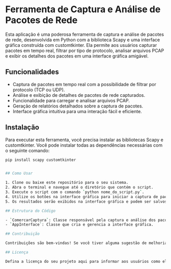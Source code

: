 # Ferramenta de Captura e Análise de Pacotes de Rede

Esta aplicação é uma poderosa ferramenta de captura e análise de pacotes de rede, desenvolvida em Python com a biblioteca Scapy e uma interface gráfica construída com customtkinter. Ela permite aos usuários capturar pacotes em tempo real, filtrar por tipo de protocolo, analisar arquivos PCAP e exibir os detalhes dos pacotes em uma interface gráfica amigável.

## Funcionalidades

- Captura de pacotes em tempo real com a possibilidade de filtrar por protocolo (TCP ou UDP).
- Análise e exibição de detalhes de pacotes de rede capturados.
- Funcionalidade para carregar e analisar arquivos PCAP.
- Geração de relatórios detalhados sobre a captura de pacotes.
- Interface gráfica intuitiva para uma interação fácil e eficiente.

## Instalação

Para executar esta ferramenta, você precisa instalar as bibliotecas Scapy e customtkinter. Você pode instalar todas as dependências necessárias com o seguinte comando:

```bash
pip install scapy customtkinter


## Como Usar

1. Clone ou baixe este repositório para o seu sistema.
2. Abra o terminal e navegue até o diretório que contém o script.
3. Execute o script com o comando `python nome_do_script.py`.
4. Utilize os botões na interface gráfica para iniciar a captura de pacotes, filtrar por TCP ou UDP, carregar arquivos PCAP e mais.
5. Os resultados serão exibidos na interface gráfica e podem ser salvos em um relatório para análise posterior.

## Estrutura do Código

- `ComercarCaptura`: Classe responsável pela captura e análise dos pacotes.
- `AppInterface`: Classe que cria e gerencia a interface gráfica.

## Contribuição

Contribuições são bem-vindas! Se você tiver alguma sugestão de melhoria ou quiser adicionar novas funcionalidades, fique à vontade para criar um fork e enviar um pull request.

## Licença

Defina a licença do seu projeto aqui para informar aos usuários como eles podem usar seu código legalmente.


